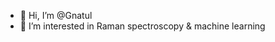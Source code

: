 - 👋 Hi, I’m @Gnatul
- 👀 I’m interested in Raman spectroscopy & machine learning

<!---
Gnatul/Gnatul is a ✨ special ✨ repository because its `README.md` (this file) appears on your GitHub profile.
You can click the Preview link to take a look at your changes.
--->
